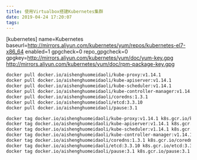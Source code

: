 ```yaml
---
title: 使用Virtualbox搭建Kubernetes集群
date: 2019-04-24 17:20:07
tags:
---
```

[kubernetes]
name=Kubernetes
baseurl=http://mirrors.aliyun.com/kubernetes/yum/repos/kubernetes-el7-x86_64
enabled=1
gpgcheck=0
repo_gpgcheck=0
gpgkey=http://mirrors.aliyun.com/kubernetes/yum/doc/yum-key.gpg
        http://mirrors.aliyun.com/kubernetes/yum/doc/rpm-package-key.gpg

```sh
docker pull docker.io/aishenghuomeidaoli/kube-proxy:v1.14.1
docker pull docker.io/aishenghuomeidaoli/kube-apiserver:v1.14.1
docker pull docker.io/aishenghuomeidaoli/kube-scheduler:v1.14.1
docker pull docker.io/aishenghuomeidaoli/kube-controller-manager:v1.14.1
docker pull docker.io/aishenghuomeidaoli/coredns:1.3.1
docker pull docker.io/aishenghuomeidaoli/etcd:3.3.10
docker pull docker.io/aishenghuomeidaoli/pause:3.1
```

```sh
docker tag docker.io/aishenghuomeidaoli/kube-proxy:v1.14.1 k8s.gcr.io/kube-proxy:v1.14.1
docker tag docker.io/aishenghuomeidaoli/kube-apiserver:v1.14.1 k8s.gcr.io/kube-apiserver:v1.14.1
docker tag docker.io/aishenghuomeidaoli/kube-scheduler:v1.14.1 k8s.gcr.io/kube-scheduler:v1.14.1
docker tag docker.io/aishenghuomeidaoli/kube-controller-manager:v1.14.1 k8s.gcr.io/kube-controller-manager:v1.14.1
docker tag docker.io/aishenghuomeidaoli/coredns:1.3.1 k8s.gcr.io/coredns:1.3.1
docker tag docker.io/aishenghuomeidaoli/etcd:3.3.10 k8s.gcr.io/etcd:3.3.10
docker tag docker.io/aishenghuomeidaoli/pause:3.1 k8s.gcr.io/pause:3.1
```